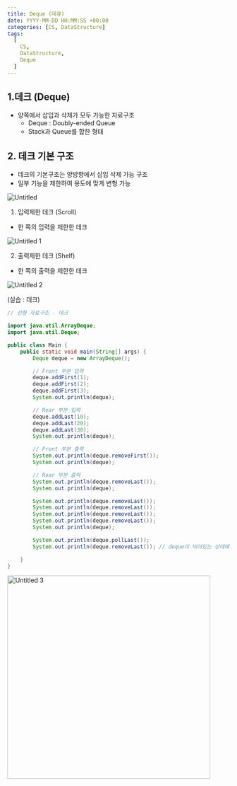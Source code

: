 ```yaml
---
title: Deque (데큐)
date: YYYY-MM-DD HH:MM:SS +00:00
categories: [CS, DataStructure]
tags:
  [
    CS,
    DataStructure,
    Deque
  ]
---
```


## 1.데크 (Deque)

- 양쪽에서 삽입과 삭제가 모두 가능한 자료구조
    - Deque : Doubly-ended Queue
    - Stack과 Queue를 합한 형태

## 2. 데크 기본 구조

- 데크의 기본구조는 양방향에서 삽입 삭제 가능 구조
- 일부 기능을 제한하여 용도에 맞게 변형 가능

![Untitled](https://github.com/KimHyungkeun/KimHyungkeun.github.io/assets/12759500/895521a8-b407-4f2b-a8c6-672b13e8bc03)


1) 입력제한 데크 (Scroll)

- 한 쪽의 입력을 제한한 데크

![Untitled 1](https://github.com/KimHyungkeun/KimHyungkeun.github.io/assets/12759500/1db0d0ba-9050-48de-9f5f-1de7bab01c44)


2) 출력제한 데크 (Shelf)

- 한 쪽의 출력을 제한한 데크

![Untitled 2](https://github.com/KimHyungkeun/KimHyungkeun.github.io/assets/12759500/cfede4a3-7678-47e3-aecf-e75c2d0011f7)


(실습 : 데크)

```java
// 선형 자료구조 - 데크

import java.util.ArrayDeque;
import java.util.Deque;

public class Main {
    public static void main(String[] args) {
        Deque deque = new ArrayDeque();

        // Front 부분 입력
        deque.addFirst(1);
        deque.addFirst(2);
        deque.addFirst(3);
        System.out.println(deque);

        // Rear 부분 입력
        deque.addLast(10);
        deque.addLast(20);
        deque.addLast(30);
        System.out.println(deque);

        // Front 부분 출력
        System.out.println(deque.removeFirst());
        System.out.println(deque);

        // Rear 부분 출력
        System.out.println(deque.removeLast());
        System.out.println(deque);

        System.out.println(deque.removeLast());
        System.out.println(deque.removeLast());
        System.out.println(deque.removeLast());
        System.out.println(deque.removeLast());
        System.out.println(deque);

        System.out.println(deque.pollLast());
        System.out.println(deque.removeLast()); // deque이 비어있는 상태에서 removeLast를 하면 Exception 발생

    }
}
```

<img width="460" alt="Untitled 3" src="https://github.com/KimHyungkeun/KimHyungkeun.github.io/assets/12759500/af619461-5407-44c7-920e-c17870f8465e">




